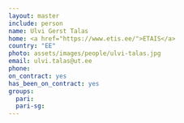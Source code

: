 ```yaml
---
layout: master
include: person
name: Ulvi Gerst Talas
home: <a href="https://www.etis.ee/">ETAIS</a>
country: "EE"
photo: assets/images/people/ulvi-talas.jpg
email: ulvi.talas@ut.ee
phone:
on_contract: yes
has_been_on_contract: yes
groups:
  pari:
  pari-sg:
---
```

